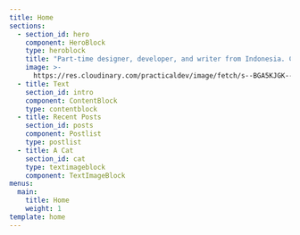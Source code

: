 ```yaml
---
title: Home
sections:
  - section_id: hero
    component: HeroBlock
    type: heroblock
    title: "Part-time designer, developer, and writer from Indonesia. Coffee, design, sneaker, tech and rhythm game enthusiast. Always strive to be a better person everyday! \U0001F60A"
    image: >-
      https://res.cloudinary.com/practicaldev/image/fetch/s--BGA5KJGK--/c_fill,f_auto,fl_progressive,h_320,q_auto,w_320/https://thepracticaldev.s3.amazonaws.com/uploads/user/profile_image/177815/e8a5183f-693d-40da-9ad8-4796330177dd.png
  - title: Text
    section_id: intro
    component: ContentBlock
    type: contentblock
  - title: Recent Posts
    section_id: posts
    component: Postlist
    type: postlist
  - title: A Cat
    section_id: cat
    type: textimageblock
    component: TextImageBlock
menus:
  main:
    title: Home
    weight: 1
template: home
---
```

